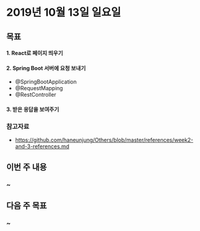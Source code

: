 # 2019년 10월 13일 일요일

## 목표
#### 1. React로 페이지 띄우기
#### 2. Spring Boot 서버에 요청 보내기
  - @SpringBootApplication
  - @RequestMapping
  - @RestController
#### 3. 받은 응답을 보여주기
### 참고자료
- https://github.com/haneunjung/Others/blob/master/references/week2-and-3-references.md


## 이번 주 내용
### ~

## 다음 주 목표
### ~
